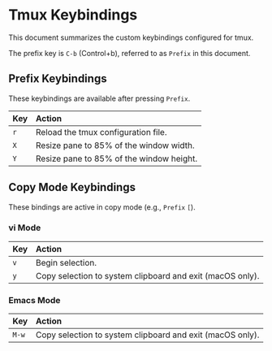 # Tmux Keybindings

This document summarizes the custom keybindings configured for tmux.

The prefix key is `C-b` (Control+b), referred to as `Prefix` in this document.

## Prefix Keybindings

These keybindings are available after pressing `Prefix`.

| Key | Action                                  |
|:----|:----------------------------------------|
| `r` | Reload the tmux configuration file.     |
| `X` | Resize pane to 85% of the window width. |
| `Y` | Resize pane to 85% of the window height.|

## Copy Mode Keybindings

These bindings are active in copy mode (e.g., `Prefix` `[`).

### vi Mode

| Key | Action                                                    |
|:----|:----------------------------------------------------------|
| `v` | Begin selection.                                          |
| `y` | Copy selection to system clipboard and exit (macOS only). |

### Emacs Mode

| Key   | Action                                                    |
|:------|:----------------------------------------------------------|
| `M-w` | Copy selection to system clipboard and exit (macOS only). |
